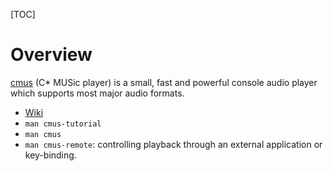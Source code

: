 [TOC]

# Overview
[cmus](https://cmus.github.io) (C* MUSic player) is a small, fast and powerful console audio player which supports most major audio formats.

- [Wiki](https://github.com/cmus/cmus/wiki)
- `man cmus-tutorial`
- `man cmus`
- `man cmus-remote`: controlling playback through an external application or key-binding.
